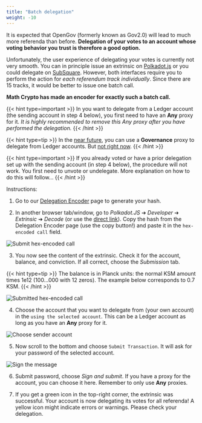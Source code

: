 ```yaml
---
title: "Batch delegation"
weight: -10
---
```


It is expected that OpenGov (formerly known as Gov2.0) will lead to much more referenda than before. **Delegation of your votes to an account whose voting behavior you trust is therefore a good option.**

Unfortunately, the user experience of delegating your votes is currently not very smooth. You can in principle issue an extrinsic on [Polkadot.js](https://polkadot.js.org/) or you could delegate on [SubSquare](https://kusama.subsquare.io). However, both interfaces require you to perform the action for *each referendum track individually*. Since there are 15 tracks, it would be better to issue one batch call.

**Math Crypto has made an encoder for exactly such a batch call.**

{{< hint type=important >}}
In you want to delegate from a Ledger account (the sending account in step 4 below), you first need to have an **Any** proxy for it. *It is highly recommended to remove this Any proxy after you have performed the delegation.*
{{< /hint >}}

{{< hint type=tip >}}
In the [near future](https://github.com/paritytech/polkadot/pull/6366), you can use a **Governance** proxy to delegate from Ledger accounts. But [not right now](https://github.com/paritytech/polkadot/issues/6333).
{{< /hint >}}

{{< hint type=important >}}
If you already voted or have a prior delegation set up with the sending account (in step 4 below), the procedure will not work. You first need to unvote or undelegate. More explanation on how to do this will follow...
{{< /hint >}}


Instructions:
1) Go to our [Delegation Encoder](https://backend-opengov.math-crypto.com/) page to generate your hash.


2) In another browser tab/window, go to *Polkadot.JS* ➔ *Developer* ➔ *Extrinsic* ➔ *Decode* (or use the [direct link](https://polkadot.js.org/apps/?rpc=wss%3A%2F%2Frpc.dotters.network%2Fkusama#/extrinsics/decode)). Copy the hash from the Delegation Encoder page (use the copy button!) and paste it in the ``hex-encoded call`` field.

![Submit hex-encoded call](encoder-hex-call.png)

3) You now see the content of the extrinsic. Check it for the account, balance, and conviction. If all correct, choose the *Submission* tab.

{{< hint type=tip >}}
The balance is in Planck units: the normal KSM amount times 1e12 (100...000 with 12 zeros). The example below corresponds to 0.7 KSM.
{{< /hint >}}


![Submitted hex-encoded call](encoder-hex-call-submitted.png)

4) Choose the account that you want to delegate from (your own account) in the ``using the selected account``. This can be a Ledger account as long as you have an **Any** proxy for it.

![Choose sender account](submit-from-account.png)

5) Now scroll to the bottom and choose ``Submit Transaction``. It will ask for your password of the selected account.

![Sign the message](submit-sign.png)

6) Submit password, choose *Sign and submit*. If you have a proxy for the account, you can choose it here. Remember to only use **Any** proxies. 

7) If you get a green icon in the top-right corner, the extrinsic was successful. Your account is now delegating its votes for all referenda! A yellow icon might indicate errors or warnings. Please check your delegation.





